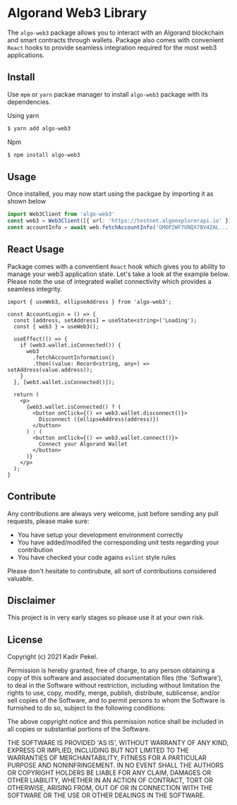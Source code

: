 # Algorand Web3 Library

The `algo-web3` package allows you to interact with an Algorand blockchain and smart contracts through wallets. Package also comes with convenient `React` hooks to provide seamless integration required for the most web3 applications.

## Install
Use `mpm` or `yarn` packae manager to install `algo-web3` package with its dependencies.

Using yarn
```bash
$ yarn add algo-web3
```

Npm
```bash
$ npm install algo-web3
```

## Usage
Once installed, you may now start using the packgae by importing it as shown below

```typescript
import Web3Client from 'algo-web3'
const web3 = Web3Client([{ url: 'https://testnet.algoexplorerapi.io' }]);
const accountInfo = await web.fetchAccountInfo('GMOP2WF7UNQX7BV4ZAL...')
```

## React Usage

Package comes with a conventient `React` hook which gives you to ability to manage your web3 application state. Let's take a look at the example below. Please note the use of integrated wallet connectivity which provides a seamless integrity.

```tsx
import { useWeb3, ellipseAddress } from 'algo-web3';

const AccountLogin = () => {
  const [address, setAddress] = useState<string>('Loading');
  const { web3 } = useWeb3();

  useEffect(() => {
    if (web3.wallet.isConnected()) {
      web3
        .fetchAccountInformation()
        .then((value: Record<string, any>) => setAddress(value.address));
    }
  }, [web3.wallet.isConnected()]);

  return (
    <p>
      {web3.wallet.isConnected() ? (
        <button onClick={() => web3.wallet.disconnect()}>
          Disconnect ({ellipseAddress(address)})
        </button>
      ) : (
        <button onClick={() => web3.wallet.connect()}>
          Connect your Algorand Wallet
        </button>
      )}
    </p>
  );
}
```

## Contribute

Any contributions are always very welcome, just before sending any pull requests, please make sure:

 * You have setup your development environment correctly
 * You have added/modifed the corresponding unit tests regarding your contribution
 * You have checked your code agains `eslint` style rules

Please don't hesitate to contirubute, all sort of contributions considered valuable.

## Disclaimer

This project is in very early stages so please use it at your own risk.

## License

Copyright (c) 2021 Kadir Pekel.

Permission is hereby granted, free of charge, to any person obtaining a copy of this software and associated documentation files (the 'Software'), to deal in the Software without restriction, including without limitation the rights to use, copy, modify, merge, publish, distribute, sublicense, and/or sell copies of the Software, and to permit persons to whom the Software is furnished to do so, subject to the following conditions:

The above copyright notice and this permission notice shall be included in all copies or substantial portions of the Software.

THE SOFTWARE IS PROVIDED 'AS IS', WITHOUT WARRANTY OF ANY KIND, EXPRESS OR IMPLIED, INCLUDING BUT NOT LIMITED TO THE WARRANTIES OF MERCHANTABILITY, FITNESS FOR A PARTICULAR PURPOSE AND NONINFRINGEMENT. IN NO EVENT SHALL THE AUTHORS OR COPYRIGHT HOLDERS BE LIABLE FOR ANY CLAIM, DAMAGES OR OTHER LIABILITY, WHETHER IN AN ACTION OF CONTRACT, TORT OR OTHERWISE, ARISING FROM, OUT OF OR IN CONNECTION WITH THE SOFTWARE OR THE USE OR OTHER DEALINGS IN THE SOFTWARE.